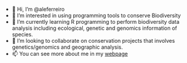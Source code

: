 - 👋 Hi, I’m @aleferreiro
- 👀 I’m interested in using programming tools to conserve Biodiversity
- 🌱 I’m currently learning R programming to perform biodiversity data analysis including ecological, genetic and genomics information of species. 
- 💞️ I’m looking to collaborate on conservation projects that involves genetics/genomics and geographic analysis. 
- 📫 You can see more about me in my [webpage](https://aleferreiro.netlify.app/) 

<!---
aleferreiro/aleferreiro is a ✨ special ✨ repository because its `README.md` (this file) appears on your GitHub profile.
You can click the Preview link to take a look at your changes.
--->
